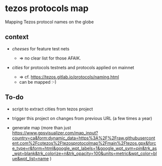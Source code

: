 # tezos protocols map
Mapping Tezos protocol names on the globe


## context
* *cheeses* for feature test nets 
    * => no clear list for those AFAIK.

* *cities* for protocols testnets and protocols applied on mainnet 
    * => cf. https://tezos.gitlab.io/protocols/naming.html
    * can be mapped :-) 


## To-do 
- script to extract cities from tezos project
- trigger this project on changes from previous URL (a few times a year)

- generate map (more than just https://www.gpsvisualizer.com/map_input?country=ca&form:dynamic_data=https%3A%2F%2Fraw.githubusercontent.com%2Fcotezos%2Ftezosprotocolmap%2Fmain%2Ftezos.gpx&force_type=r&form=html&google_wpt_labels=1&google_wpt_sym=pin&trk_as_wpt=blank&trk_colorize=n&trk_opacity=100&units=metric&wpt_color=blue&wpt_list=name )
